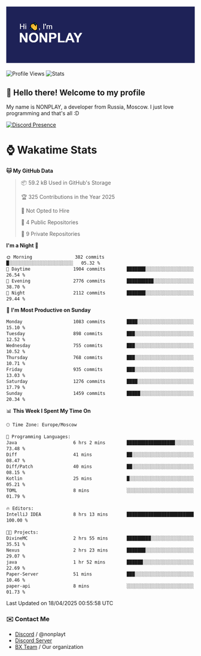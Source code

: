 ![Discord Presence](./header.png)
<br></br>
![Profile Views](https://komarev.com/ghpvc/?username=NONPLAYT&color=blue&style=for-the-badge)
![Stats](https://img.shields.io/badge/0%25-OPTIMIZED-orange?style=for-the-badge)


## :wave: Hello there! Welcome to my profile

My name is NONPLAY, a developer from Russia, Moscow. I just love programming and that's all :D

[![Discord Presence](https://lanyard.cnrad.dev/api/597087584090587177?showDisplayName=true)](https://discord.com/users/597087584090587177) 

# ⌚ Wakatime Stats

<!--START_SECTION:waka-->
**🐱 My GitHub Data** 

> 📦 59.2 kB Used in GitHub's Storage 
 > 
> 🏆 325 Contributions in the Year 2025
 > 
> 🚫 Not Opted to Hire
 > 
> 📜 4 Public Repositories 
 > 
> 🔑 9 Private Repositories 
 > 
**I'm a Night 🦉** 

```text
🌞 Morning                382 commits         █░░░░░░░░░░░░░░░░░░░░░░░░   05.32 % 
🌆 Daytime                1904 commits        ███████░░░░░░░░░░░░░░░░░░   26.54 % 
🌃 Evening                2776 commits        ██████████░░░░░░░░░░░░░░░   38.70 % 
🌙 Night                  2112 commits        ███████░░░░░░░░░░░░░░░░░░   29.44 % 
```
📅 **I'm Most Productive on Sunday** 

```text
Monday                   1083 commits        ████░░░░░░░░░░░░░░░░░░░░░   15.10 % 
Tuesday                  898 commits         ███░░░░░░░░░░░░░░░░░░░░░░   12.52 % 
Wednesday                755 commits         ███░░░░░░░░░░░░░░░░░░░░░░   10.52 % 
Thursday                 768 commits         ███░░░░░░░░░░░░░░░░░░░░░░   10.71 % 
Friday                   935 commits         ███░░░░░░░░░░░░░░░░░░░░░░   13.03 % 
Saturday                 1276 commits        ████░░░░░░░░░░░░░░░░░░░░░   17.79 % 
Sunday                   1459 commits        █████░░░░░░░░░░░░░░░░░░░░   20.34 % 
```


📊 **This Week I Spent My Time On** 

```text
🕑︎ Time Zone: Europe/Moscow

💬 Programming Languages: 
Java                     6 hrs 2 mins        ██████████████████░░░░░░░   73.48 % 
Diff                     41 mins             ██░░░░░░░░░░░░░░░░░░░░░░░   08.47 % 
Diff/Patch               40 mins             ██░░░░░░░░░░░░░░░░░░░░░░░   08.15 % 
Kotlin                   25 mins             █░░░░░░░░░░░░░░░░░░░░░░░░   05.21 % 
TOML                     8 mins              ░░░░░░░░░░░░░░░░░░░░░░░░░   01.79 % 

🔥 Editors: 
IntelliJ IDEA            8 hrs 13 mins       █████████████████████████   100.00 % 

🐱‍💻 Projects: 
DivineMC                 2 hrs 55 mins       █████████░░░░░░░░░░░░░░░░   35.51 % 
Nexus                    2 hrs 23 mins       ███████░░░░░░░░░░░░░░░░░░   29.07 % 
java                     1 hr 52 mins        ██████░░░░░░░░░░░░░░░░░░░   22.69 % 
Paper-Server             51 mins             ███░░░░░░░░░░░░░░░░░░░░░░   10.46 % 
paper-api                8 mins              ░░░░░░░░░░░░░░░░░░░░░░░░░   01.73 % 
```


 Last Updated on 18/04/2025 00:55:58 UTC
<!--END_SECTION:waka-->

### ✉️ Contact Me

- [Discord](https://discord.com/users/597087584090587177) / @nonplayt
- [Discord Server](https://discord.gg/p7cxhw7E2M)
- [BX Team](https://github.com/BX-Team) / Our organization

